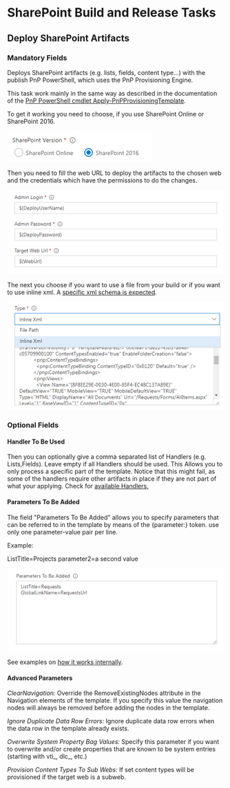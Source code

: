 # SharePoint Build and Release Tasks

## Deploy SharePoint Artifacts
 
### Mandatory Fields
Deploys SharePoint artifacts (e.g. lists, fields, content type...) with the publish PnP PowerShell, which uses the PnP Provisioning Engine.

This task work mainly in the same way as described in the documentation of the [PnP PowerShell cmdlet Apply-PnPProvisioningTemplate](https://docs.microsoft.com/en-us/powershell/module/sharepoint-pnp/apply-pnpprovisioningtemplate?view=sharepoint-ps).

To get it working you need to choose, if you use SharePoint Online or SharePoint 2016.

![SharePoint Choice](images/deploySpArtifacts01.png)

Then you need to fill the web URL to deploy the artifacts to the chosen web and the credentials which have the permissions to do the changes.

![Mandatory Fields](images/deploySpArtifacts02.png)

The next you choose if you want to use a file from your build or if you want to use inline xml. A [specific xml schema is expected](https://github.com/SharePoint/PnP-Provisioning-Schema/blob/master/ProvisioningSchema-2016-05.md).

![Type of Input](images/deploySpArtifacts04.png)

### Optional Fields

#### Handler To Be Used

Then you can optionally give a comma separated list of Handlers (e.g. Lists,Fields). Leave empty if all Handlers should be used. This Allows you to only process a specific part of the template. Notice that this might fail, as some of the handlers require other artifacts in place if they are not part of what your applying. Check for [available Handlers.](https://msdn.microsoft.com/en-us/pnp_sites_core/officedevpnp.core.framework.provisioning.model.handlers)

#### Parameters To Be Added

The field "Parameters To Be Added" allows you to specify parameters that can be referred to in the template by means of the {parameter:} token. use only one parameter-value pair per line.

Example:

ListTitle=Projects
parameter2=a second value 

![Parameters](images/deploySpArtifacts03.png)

See examples on [how it works internally](https://github.com/SharePoint/PnP-PowerShell/blob/master/Documentation/ApplyPnPProvisioningTemplate.md#example-3).

#### Advanced Parameters

_ClearNavigation:_ Override the RemoveExistingNodes attribute in the Navigation elements of the template. If you specify this value the navigation nodes will always be removed before adding the nodes in the template.

_Ignore Duplicate Data Row Errors:_ Ignore duplicate data row errors when the data row in the template already exists.

_Overwrite System Property Bag Values:_ Specify this parameter if you want to overwrite and/or create properties that are known to be system entries (starting with vti_, dlc_, etc.)

_Provision Content Types To Sub Webs:_ If set content types will be provisioned if the target web is a subweb.
















